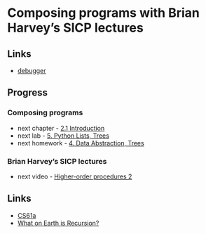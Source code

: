 # Composing programs with Brian Harvey’s SICP lectures

## Links

- [debugger](https://pythontutor.com/composingprograms.html)

## Progress

### Composing programs

- next chapter - [2.1   Introduction](https://composingprograms.com/pages/21-introduction.html)
- next lab - [5. Python Lists, Trees](https://inst.eecs.berkeley.edu/~cs61a/fa21/lab/lab05)
- next homework - [4. Data Abstraction, Trees](https://inst.eecs.berkeley.edu/~cs61a/fa21/hw/hw04)

### Brian Harvey’s SICP lectures
-	next video - [Higher-order procedures 2](https://archive.org/details/ucberkeley_webcast_ZvH3wF2qg7Q)

## Links

- [CS61a](https://cs61a.org/)
- [What on Earth is Recursion?](https://youtu.be/Mv9NEXX1VHc)
